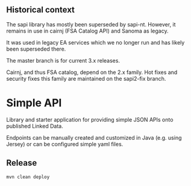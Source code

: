 ## Historical context

The sapi library has mostly been superseded by sapi-nt. However, it remains in use in cairnj (FSA Catalog API) and Sanoma as legacy.

It was used in legacy EA services which we no longer run and has likely been superseded there.

The master branch is for current 3.x releases.

Cairnj, and thus FSA catalog, depend on the 2.x family. Hot fixes and security fixes this family are maintained on the sapi2-fix branch.


# Simple API

Library and starter application for providing simple JSON APIs onto published Linked Data.

Endpoints can be manually created and customized in Java (e.g. using Jersey) or can be configured simple yaml files.

## Release

```
mvn clean deploy
```
